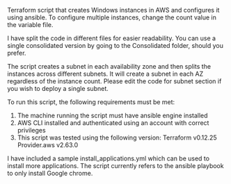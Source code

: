 Terraform script that creates Windows instances in AWS and configures it using ansible. To configure multiple instances, change the count value in the variable file.

I have split the code in different files for easier readability. You can use a single consolidated version by going to the Consolidated folder, should you prefer.

The script creates a subnet in each availability zone and then splits the instances across different subnets. It will create a subnet in each AZ regardless of the instance count. Please edit the code for subnet section if you wish to deploy a single subnet.

To run this script, the following requirements must be met:
1. The machine running the script must have ansible engine installed
2. AWS CLI installed and authenticated using an account with correct privileges
3. This script was tested using the following version:
    Terraform v0.12.25
    Provider.aws v2.63.0

I have included a sample install_applications.yml which can be used to install more applications. The script currently refers to the ansible playbook to only install Google chrome.